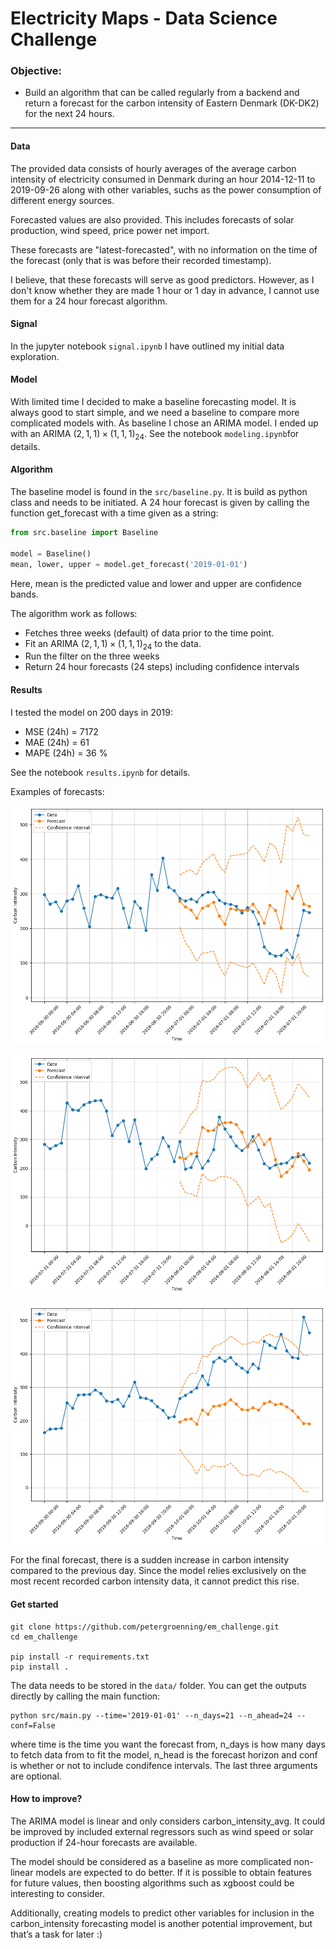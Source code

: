 # Electricity Maps - Data Science Challenge

### Objective:
- Build an algorithm that can be called regularly from a backend and return a forecast for the carbon intensity of Eastern Denmark (DK-DK2) for the next 24 hours. 

---

#### Data 
The provided data consists of hourly averages of the average carbon intensity of electricity consumed in Denmark during an hour 2014-12-11 to 2019-09-26 along with other variables, suchs as the power consumption of different energy sources.

Forecasted values are also provided. This includes forecasts of solar production, wind speed, price power net import.

These forecasts are "latest-forecasted", with no information on the time of the forecast (only that is was before their recorded timestamp).

I believe, that these forecasts will serve as good predictors. However, as I don't know whether they are made 1 hour or 1 day in advance, I cannot use them for a 24 hour forecast algorithm.

#### Signal
In the jupyter notebook `signal.ipynb` I have outlined my initial data exploration.

#### Model
With limited time I decided to make a baseline forecasting model.
It is always good to start simple, and we need a baseline to compare more complicated models with.
As baseline I chose an ARIMA model. I ended up with an ARIMA $(2,1,1)\times(1,1,1)_{24}$. See the notebook `modeling.ipynb`for details.

#### Algorithm
The baseline model is found in the `src/baseline.py`.
It is build as python class and needs to be initiated. 
A 24 hour forecast is given by calling the function get_forecast with a time given as a string:
```python
from src.baseline import Baseline

model = Baseline()
mean, lower, upper = model.get_forecast('2019-01-01')
```

Here, mean is the predicted value and lower and upper are confidence bands.

The algorithm work as follows:
-  Fetches three weeks (default) of data prior to the time point.
- Fit an  ARIMA $(2,1,1)\times(1,1,1)_{24}$ to the data.
- Run the filter on the three weeks
- Return 24 hour forecasts (24 steps) including confidence intervals

#### Results
I tested the model on 200 days in 2019:
- MSE (24h) = 7172
- MAE (24h) = 61
- MAPE (24h) = 36 %

See the notebook `results.ipynb` for details.

Examples of forecasts:

![Alt text](output1.png)

![Alt text](output2.png)

![Alt text](output3.png)


For the final forecast, there is a sudden increase in carbon intensity compared to the previous day. Since the model relies exclusively on the most recent recorded carbon intensity data, it cannot predict this rise.
#### Get started
```
git clone https://github.com/petergroenning/em_challenge.git
cd em_challenge

pip install -r requirements.txt
pip install .
```

The data needs to be stored in the `data/` folder.
You can get the outputs directly by calling the main function:

```
python src/main.py --time='2019-01-01' --n_days=21 --n_ahead=24 --conf=False
```
where time is the time you want the forecast from, n_days is how many days to fetch data from to fit the model, n_head is the forecast horizon and conf is whether or not to include condifence intervals.
The last three arguments are optional.



#### How to improve?
The ARIMA model is linear and only considers carbon_intensity_avg. It could be improved by included external regressors such as wind speed or solar production if 24-hour forecasts are available.

The model should be considered as a baseline as more complicated non-linear models are expected to do better.
If it is possible to obtain features for future values, then boosting algorithms such as xgboost could be interesting to consider.

Additionally, creating models to predict other variables for inclusion in the carbon_intensity forecasting model is another potential improvement, but that’s a task for later :)